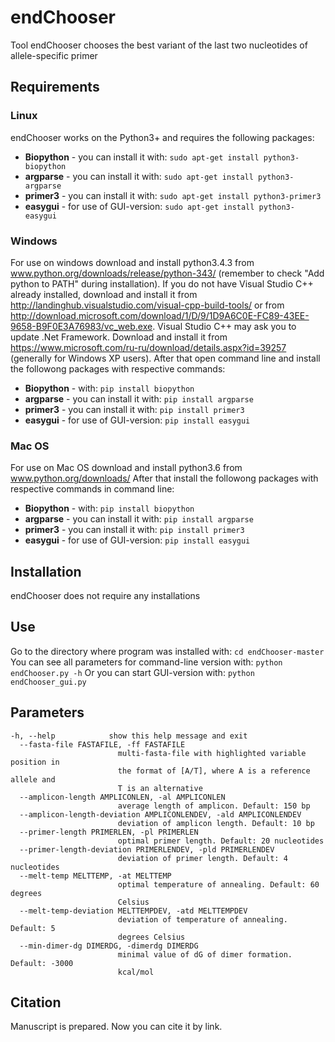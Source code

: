 # endChooser
Tool endChooser chooses the best variant of the last two nucleotides of allele-specific primer

## Requirements
### Linux
endChooser works on the Python3+ and requires the following packages:
* **Biopython** - you can install it with: `sudo apt-get install python3-biopython`
* **argparse** - you can install it with: `sudo apt-get install python3-argparse`
* **primer3** - you can install it with: `sudo apt-get install python3-primer3`
* **easygui** - for use of GUI-version: `sudo apt-get install python3-easygui`

### Windows
For use on windows download and install python3.4.3 from www.python.org/downloads/release/python-343/ (remember to check "Add python to PATH" during installation). 
If you do not have Visual Studio C++ already installed, download and install it from http://landinghub.visualstudio.com/visual-cpp-build-tools/ or from http://download.microsoft.com/download/1/D/9/1D9A6C0E-FC89-43EE-9658-B9F0E3A76983/vc_web.exe. 
Visual Studio C++ may ask you to update .Net Framework. Download and install it from https://www.microsoft.com/ru-ru/download/details.aspx?id=39257 (generally for Windows XP users). 
After that open command line and install the followong packages with respective commands:
* **Biopython** - with: `pip install biopython`
* **argparse** - you can install it with: `pip install argparse`
* **primer3** - you can install it with: `pip install primer3`
* **easygui** - for use of GUI-version: `pip install easygui`

### Mac OS
For use on Mac OS download and install python3.6 from www.python.org/downloads/
After that install the followong packages with respective commands in command line:
* **Biopython** - with: `pip install biopython`
* **argparse** - you can install it with: `pip install argparse`
* **primer3** - you can install it with: `pip install primer3`
* **easygui** - for use of GUI-version: `pip install easygui`

## Installation
endChooser does not require any installations

## Use
Go to the directory where program was installed with:
`cd endChooser-master`
You can see all parameters for command-line version with:
`python endChooser.py -h`
Or you can start GUI-version with:
`python endChooser_gui.py`
## Parameters
```
-h, --help            show this help message and exit
  --fasta-file FASTAFILE, -ff FASTAFILE
                        multi-fasta-file with highlighted variable position in
                        the format of [A/T], where A is a reference allele and
                        T is an alternative
  --amplicon-length AMPLICONLEN, -al AMPLICONLEN
                        average length of amplicon. Default: 150 bp
  --amplicon-length-deviation AMPLICONLENDEV, -ald AMPLICONLENDEV
                        deviation of amplicon length. Default: 10 bp
  --primer-length PRIMERLEN, -pl PRIMERLEN
                        optimal primer length. Default: 20 nucleotides
  --primer-length-deviation PRIMERLENDEV, -pld PRIMERLENDEV
                        deviation of primer length. Default: 4 nucleotides
  --melt-temp MELTTEMP, -at MELTTEMP
                        optimal temperature of annealing. Default: 60 degrees
                        Celsius
  --melt-temp-deviation MELTTEMPDEV, -atd MELTTEMPDEV
                        deviation of temperature of annealing. Default: 5
                        degrees Celsius
  --min-dimer-dg DIMERDG, -dimerdg DIMERDG
                        minimal value of dG of dimer formation. Default: -3000
                        kcal/mol
```
## Citation
Manuscript is prepared. Now you can cite it by link.
